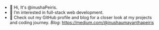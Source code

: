 - 👋 Hi, It's @inushaPeiris.
- 👀 I’m interested in full-stack web development.
- 🚀 Check out my GitHub profile and blog for a closer look at my projects and coding journey.
  *Blog*: https://medium.com/@inushaumayanthapeiris
